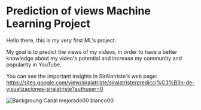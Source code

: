 # Prediction of views Machine Learning Project

Hello there, this is my very first ML's project. 

My goal is to predict the views of my videos, in order to have a better knowledge about my video's potential and increase my community and popularity in YouTube. 

You can see the important insights in SirAlatriste's web page: https://sites.google.com/view/siralatriste/siralatriste/predicci%C3%B3n-de-visualizaciones-siralatriste?authuser=0

![Backgroung Canal mejorado00 blanco00](https://github.com/braugilabert/Prediction-of-views_ML/assets/130987096/1155a368-2ff1-421e-b18c-6543d7541ff3)
